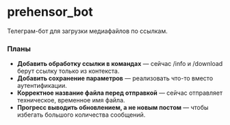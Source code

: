 # prehensor_bot
Телеграм-бот для загрузки медиафайлов по ссылкам.

### Планы

- **Добавить обработку ссылки в командах** — сейчас /info и /download берут ссылку только из контекста.
- **Добавить сохранение параметров** — реализовать что-то вместо аутентификации.
- **Корректное название файла перед отправкой** — сейчас отправляет техническое, временное имя файла.
- **Прогресс выводить обновлением, а не новым постом** — чтобы избегать большого количества сообщений.
